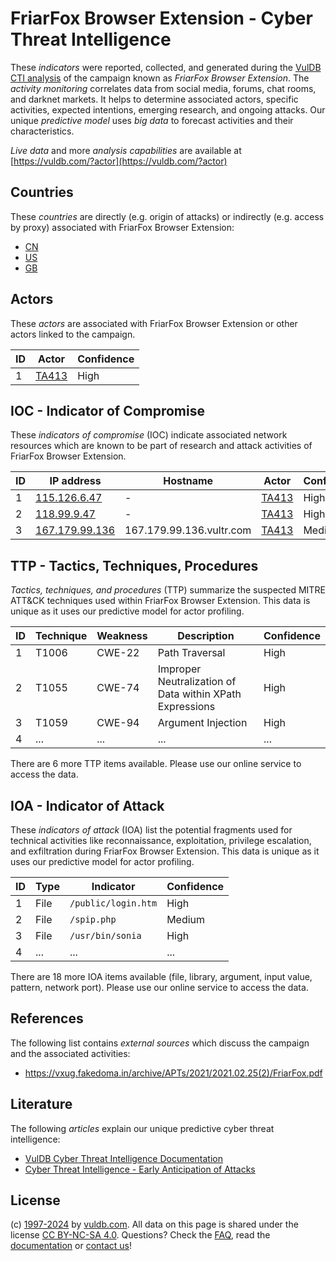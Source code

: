 # FriarFox Browser Extension - Cyber Threat Intelligence

These _indicators_ were reported, collected, and generated during the [VulDB CTI analysis](https://vuldb.com/?kb.cti) of the campaign known as _FriarFox Browser Extension_. The _activity monitoring_ correlates data from social media, forums, chat rooms, and darknet markets. It helps to determine associated actors, specific activities, expected intentions, emerging research, and ongoing attacks. Our unique _predictive model_ uses _big data_ to forecast activities and their characteristics.

_Live data_ and more _analysis capabilities_ are available at [https://vuldb.com/?actor](https://vuldb.com/?actor)

## Countries

These _countries_ are directly (e.g. origin of attacks) or indirectly (e.g. access by proxy) associated with FriarFox Browser Extension:

* [CN](https://vuldb.com/?country.cn)
* [US](https://vuldb.com/?country.us)
* [GB](https://vuldb.com/?country.gb)

## Actors

These _actors_ are associated with FriarFox Browser Extension or other actors linked to the campaign.

ID | Actor | Confidence
-- | ----- | ----------
1 | [TA413](https://vuldb.com/?actor.ta413) | High

## IOC - Indicator of Compromise

These _indicators of compromise_ (IOC) indicate associated network resources which are known to be part of research and attack activities of FriarFox Browser Extension.

ID | IP address | Hostname | Actor | Confidence
-- | ---------- | -------- | ----- | ----------
1 | [115.126.6.47](https://vuldb.com/?ip.115.126.6.47) | - | [TA413](https://vuldb.com/?actor.ta413) | High
2 | [118.99.9.47](https://vuldb.com/?ip.118.99.9.47) | - | [TA413](https://vuldb.com/?actor.ta413) | High
3 | [167.179.99.136](https://vuldb.com/?ip.167.179.99.136) | 167.179.99.136.vultr.com | [TA413](https://vuldb.com/?actor.ta413) | Medium

## TTP - Tactics, Techniques, Procedures

_Tactics, techniques, and procedures_ (TTP) summarize the suspected MITRE ATT&CK techniques used within FriarFox Browser Extension. This data is unique as it uses our predictive model for actor profiling.

ID | Technique | Weakness | Description | Confidence
-- | --------- | -------- | ----------- | ----------
1 | T1006 | CWE-22 | Path Traversal | High
2 | T1055 | CWE-74 | Improper Neutralization of Data within XPath Expressions | High
3 | T1059 | CWE-94 | Argument Injection | High
4 | ... | ... | ... | ...

There are 6 more TTP items available. Please use our online service to access the data.

## IOA - Indicator of Attack

These _indicators of attack_ (IOA) list the potential fragments used for technical activities like reconnaissance, exploitation, privilege escalation, and exfiltration during FriarFox Browser Extension. This data is unique as it uses our predictive model for actor profiling.

ID | Type | Indicator | Confidence
-- | ---- | --------- | ----------
1 | File | `/public/login.htm` | High
2 | File | `/spip.php` | Medium
3 | File | `/usr/bin/sonia` | High
4 | ... | ... | ...

There are 18 more IOA items available (file, library, argument, input value, pattern, network port). Please use our online service to access the data.

## References

The following list contains _external sources_ which discuss the campaign and the associated activities:

* https://vxug.fakedoma.in/archive/APTs/2021/2021.02.25(2)/FriarFox.pdf

## Literature

The following _articles_ explain our unique predictive cyber threat intelligence:

* [VulDB Cyber Threat Intelligence Documentation](https://vuldb.com/?kb.cti)
* [Cyber Threat Intelligence - Early Anticipation of Attacks](https://www.scip.ch/en/?labs.20201022)

## License

(c) [1997-2024](https://vuldb.com/?kb.changelog) by [vuldb.com](https://vuldb.com/?kb.about). All data on this page is shared under the license [CC BY-NC-SA 4.0](https://creativecommons.org/licenses/by-nc-sa/4.0/). Questions? Check the [FAQ](https://vuldb.com/?kb.faq), read the [documentation](https://vuldb.com/?kb) or [contact us](https://vuldb.com/?contact)!
